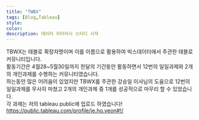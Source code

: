 ```yaml
---
title: "TWBX"
tags: [Blog,Tableau]
style:
color:
description: 데이터 리터러시 스터디 시작
---
```

[참고]:https://blog.naver.com/PostList.nhn?from=postList&blogId=bigxdata&categoryNo=22&currentPage=3

TBWX는 태블로 확장자명이며 이를 이름으로 활용하여 빅스데이터에서 주관한 태블로 커뮤니티입니다.<br/>
활동기간은 4월28~5월30일까지 한달의 기간동안 활동하면서 12번의 일일과제와 2개의 개인과제를 수행하는 커뮤니티였습니다.<br/>
하는동안 많은 어려움이 있었지만 TBWX를 주관한 강승일 이사님의 도움으로 12번의 일일과제를 무사히 마쳤고 2개의 개인과제 중 1개를 성공적으로 마무리 할 수 있었습니다.<br/>
각 과제는 저의 tableau public에 업로드 하였습니다! https://public.tableau.com/profile/je.ho.yeon#!/
